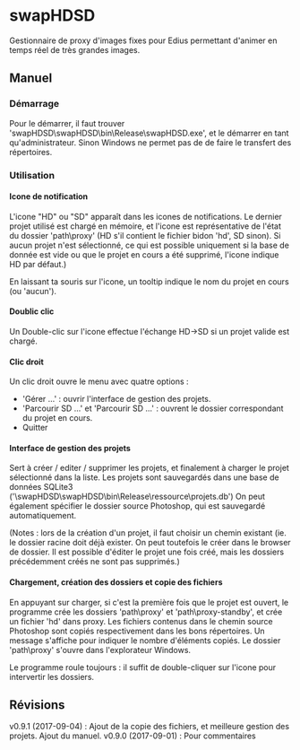 # swapHDSD

Gestionnaire de proxy d'images fixes pour Edius permettant d'animer en temps réel de très grandes images.

## Manuel

### Démarrage
Pour le démarrer, il faut trouver 'swapHDSD\swapHDSD\bin\Release\swapHDSD.exe', et le démarrer en tant qu'administrateur. Sinon Windows ne permet pas de de faire le transfert des répertoires. 

### Utilisation
#### Icone de notification
L'icone "HD" ou "SD" apparaît dans les icones de notifications. Le dernier projet utilisé est chargé en mémoire, et l'icone est représentative de l'état du dossier 'path\proxy' (HD s'il contient le fichier bidon 'hd', SD sinon). Si aucun projet n'est sélectionné, ce qui est possible uniquement si la base de donnée est vide ou que le projet en cours a été supprimé, l'icone indique HD par défaut.)

En laissant ta souris sur l'icone, un tooltip indique le nom du projet en cours (ou 'aucun').

#### Doublic clic
Un Double-clic sur l'icone effectue l'échange HD->SD si un projet valide est chargé.

#### Clic droit
Un clic droit ouvre le menu avec quatre options : 
 * 'Gérer ...' : ouvrir l'interface de gestion des projets. 
 * 'Parcourir SD ...' et 'Parcourir SD ...' : ouvrent le dossier correspondant du projet en cours.
 * Quitter

#### Interface de gestion des projets
Sert à créer / editer / supprimer les projets, et finalement à charger le projet sélectionné dans la liste. Les projets sont sauvegardés dans une base de données SQLite3  ('\swapHDSD\swapHDSD\bin\Release\ressource\projets.db') On peut également spécifier le dossier source Photoshop, qui est sauvegardé automatiquement.
 
(Notes : lors de la création d'un projet, il faut choisir un chemin existant (ie. le dossier racine doit déjà exister. On peut toutefois le créer dans le browser de dossier. Il est possible d'éditer le projet une fois créé, mais les dossiers précédemment créés ne sont pas supprimés.)

#### Chargement, création des dossiers et copie des fichiers
En appuyant sur charger, si c'est la première fois que le projet est ouvert, le programme crée les dossiers 'path\proxy' et 'path\proxy-standby', et crée un fichier 'hd' dans proxy. Les fichiers contenus dans le chemin source Photoshop sont copiés respectivement dans les bons répertoires. Un message s'affiche pour indiquer le nombre d'éléments copiés. Le dossier 'path\proxy' s'ouvre dans l'explorateur Windows. 

Le programme roule toujours : il suffit de double-cliquer sur l'icone pour intervertir les dossiers.

## Révisions

v0.9.1 (2017-09-04) : Ajout de la copie des fichiers, et meilleure gestion des projets. Ajout du manuel. 
v0.9.0 (2017-09-01) : Pour commentaires
